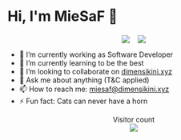 # Hi, I'm MieSaF 👋

<p align="center">
  <img align="center" src="https://github-readme-stats.vercel.app/api?username=miesaf&show_icons=true&theme=onedark&count_private=true" />
  &nbsp;&nbsp;
  <img align="center" src="https://github-readme-stats.vercel.app/api/top-langs/?username=miesaf&layout=compact&theme=dark&langs_count=8&exclude_repo=bookers-BE,ASL-Detection" />
</p>

- 🔭 I’m currently working as Software Developer
- 🌱 I’m currently learning to be the best
- 👯 I’m looking to collaborate on [dimensikini.xyz](https://dimensikini.xyz)
- 💬 Ask me about anything (T&C applied)
- 📫 How to reach me: miesaf@dimensikini.xyz
- ⚡ Fun fact: Cats can never have a horn

<p align="center"> 
  Visitor count<br>
  <img src="https://profile-counter.glitch.me/miesaf/count.svg" />
</p>
